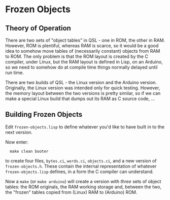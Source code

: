 Frozen Objects
==============

Theory of Operation
-------------------

There are two sets of "object tables" in QSL - one in ROM, the other
in RAM.  However, ROM is plentiful, whereas RAM is scarce, so it would
be a good idea to somehow move tables of (necessarily constant) objects
from RAM to ROM.  The only problem is that the ROM layout is created
by the C compiler, under Linux, but the RAM layout is defined in Lisp,
on an Arduino, so we need to somehow do at compile time things normally
delayed until run time.

There are two builds of QSL - the Linux version and the Arduino version.
Originally, the Linux version was intended only for quick testing.
However, the memory layout between the two versions is pretty similar,
so if we can make a special Linux build that dumps out its RAM as C
source code, ...

Building Frozen Objects
-----------------------

Edit `frozen-objects.lisp` to define whatever you'd like to have built in
to the next version.

Now enter:

      make clean booter

to create four files, `bytes.ci`, `words.ci`, `objects.ci`, and a new
version of `frozen-objects.h`.  These contain the internal representation
of whatever `frozen-objects.lisp` defines, in a form the C compiler can
understand.

Now a `make` (or `make arduino`) will create a version with _three_  sets
of object tables: the ROM originals, the RAM working storage and, between
the two, the "frozen" tables copied from (Linux) RAM to (Arduino) ROM.

